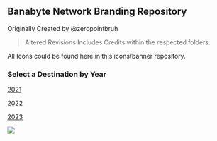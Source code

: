 ## Banabyte Network Branding Repository
Originally Created by @zeropointbruh
> Altered Revisions Includes Credits within the respected folders.

All Icons could be found here in this icons/banner repository.

### Select a Destination by Year
[2021](https://github.com/Banabyte/Branding/tree/main/2021)

[2022](https://github.com/Banabyte/Branding/tree/main/2022)

[2023](https://github.com/Banabyte/Branding/tree/main/2023)

![](/2023/Banner/Untitled-1_Recovered.png)